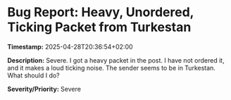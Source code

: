 # Bug Report: Heavy, Unordered, Ticking Packet from Turkestan

**Timestamp:** 2025-04-28T20:36:54+02:00

**Description:**
Severe. I got a heavy packet in the post. I have not ordered it, and it makes a loud ticking noise. The sender seems to be in Turkestan. What should I do?

**Severity/Priority:** Severe



